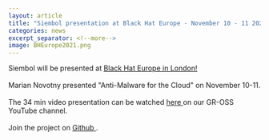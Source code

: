 ```yaml
---
layout: article
title: "Siembol presentation at Black Hat Europe - November 10 - 11 2021"
categories: news
excerpt_separator: <!--more-->
image: BHEurope2021.png
---
```


Siembol will be presented at <a href="https://www.blackhat.com/eu-21/">Black Hat Europe in London! </a>
<br><br>
Marian Novotny presented "Anti-Malware for the Cloud" on November 10-11. <!--more-->
<br><br>
The 34 min video presentation can be watched <a href="https://youtu.be/eIMKlV0dGl4"> here </a> on our GR-OSS YouTube channel.
<br><br>
Join the project on <a href="https://github.com/G-Research/siembol/"> Github </a>.

